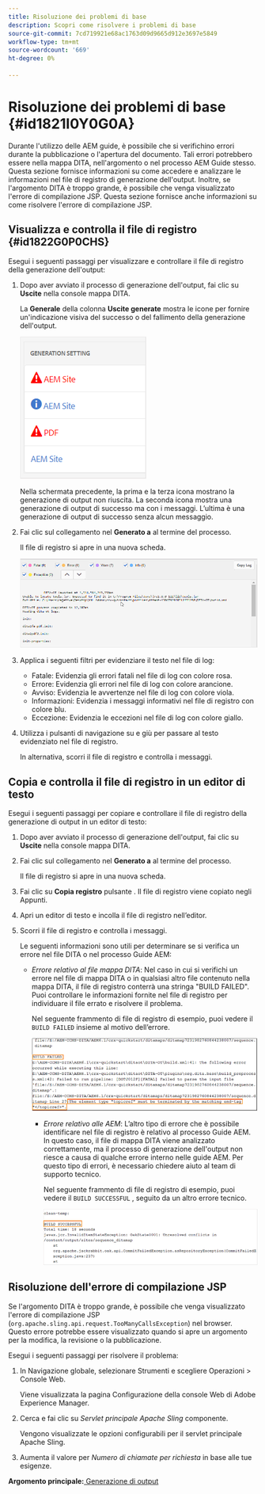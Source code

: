 ```yaml
---
title: Risoluzione dei problemi di base
description: Scopri come risolvere i problemi di base
source-git-commit: 7cd719921e68ac1763d09d9665d912e3697e5849
workflow-type: tm+mt
source-wordcount: '669'
ht-degree: 0%

---
```



# Risoluzione dei problemi di base {#id1821I0Y0G0A}

Durante l&#39;utilizzo delle AEM guide, è possibile che si verifichino errori durante la pubblicazione o l&#39;apertura del documento. Tali errori potrebbero essere nella mappa DITA, nell&#39;argomento o nel processo AEM Guide stesso. Questa sezione fornisce informazioni su come accedere e analizzare le informazioni nel file di registro di generazione dell&#39;output. Inoltre, se l&#39;argomento DITA è troppo grande, è possibile che venga visualizzato l&#39;errore di compilazione JSP. Questa sezione fornisce anche informazioni su come risolvere l&#39;errore di compilazione JSP.

## Visualizza e controlla il file di registro {#id1822G0P0CHS}

Esegui i seguenti passaggi per visualizzare e controllare il file di registro della generazione dell&#39;output:

1. Dopo aver avviato il processo di generazione dell&#39;output, fai clic su **Uscite** nella console mappa DITA.

   La **Generale** della colonna **Uscite generate** mostra le icone per fornire un&#39;indicazione visiva del successo o del fallimento della generazione dell&#39;output.

   ![](images/output-general-settings.png)

   Nella schermata precedente, la prima e la terza icona mostrano la generazione di output non riuscita. La seconda icona mostra una generazione di output di successo ma con i messaggi. L’ultima è una generazione di output di successo senza alcun messaggio.

1. Fai clic sul collegamento nel **Generato a** al termine del processo.

   Il file di registro si apre in una nuova scheda.

   ![](images/log-file.png)

1. Applica i seguenti filtri per evidenziare il testo nel file di log:
   - Fatale: Evidenzia gli errori fatali nel file di log con colore rosa.
   - Errore: Evidenzia gli errori nel file di log con colore arancione.
   - Avviso: Evidenzia le avvertenze nel file di log con colore viola.
   - Informazioni: Evidenzia i messaggi informativi nel file di registro con colore blu.
   - Eccezione: Evidenzia le eccezioni nel file di log con colore giallo.
1. Utilizza i pulsanti di navigazione su e giù per passare al testo evidenziato nel file di registro.

   In alternativa, scorri il file di registro e controlla i messaggi.


## Copia e controlla il file di registro in un editor di testo

Esegui i seguenti passaggi per copiare e controllare il file di registro della generazione di output in un editor di testo:

1. Dopo aver avviato il processo di generazione dell&#39;output, fai clic su **Uscite** nella console mappa DITA.

1. Fai clic sul collegamento nel **Generato a** al termine del processo.

   Il file di registro si apre in una nuova scheda.

1. Fai clic su **Copia registro** pulsante . Il file di registro viene copiato negli Appunti.
1. Apri un editor di testo e incolla il file di registro nell’editor.

1. Scorri il file di registro e controlla i messaggi.

   Le seguenti informazioni sono utili per determinare se si verifica un errore nel file DITA o nel processo Guide AEM:

   - *Errore relativo al file mappa DITA*: Nel caso in cui si verifichi un errore nel file di mappa DITA o in qualsiasi altro file contenuto nella mappa DITA, il file di registro conterrà una stringa &quot;BUILD FAILED&quot;. Puoi controllare le informazioni fornite nel file di registro per individuare il file errato e risolvere il problema.

      Nel seguente frammento di file di registro di esempio, puoi vedere il `BUILD FAILED` insieme al motivo dell’errore.

      ![](images/dita-error-in-log-file.png)

      - *Errore relativo alle AEM*: L’altro tipo di errore che è possibile identificare nel file di registro è relativo al processo Guide AEM. In questo caso, il file di mappa DITA viene analizzato correttamente, ma il processo di generazione dell&#39;output non riesce a causa di qualche errore interno nelle guide AEM. Per questo tipo di errori, è necessario chiedere aiuto al team di supporto tecnico.

         Nel seguente frammento di file di registro di esempio, puoi vedere il `BUILD SUCCESSFUL` , seguito da un altro errore tecnico.

         ![](images/process-error-in-log-file.png)


## Risoluzione dell&#39;errore di compilazione JSP

Se l&#39;argomento DITA è troppo grande, è possibile che venga visualizzato l&#39;errore di compilazione JSP \(`org.apache.sling.api.request.TooManyCallsException`\) nel browser. Questo errore potrebbe essere visualizzato quando si apre un argomento per la modifica, la revisione o la pubblicazione.

Esegui i seguenti passaggi per risolvere il problema:

1. In Navigazione globale, selezionare Strumenti e scegliere Operazioni \> Console Web.

   Viene visualizzata la pagina Configurazione della console Web di Adobe Experience Manager.

1. Cerca e fai clic su *Servlet principale Apache Sling* componente.

   Vengono visualizzate le opzioni configurabili per il servlet principale Apache Sling.

1. Aumenta il valore per *Numero di chiamate per richiesta* in base alle tue esigenze.


**Argomento principale:**[ Generazione di output](generate-output.md)

